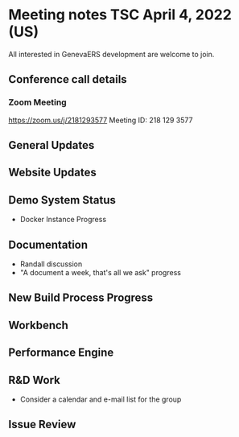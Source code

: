 
# Meeting notes TSC April 4, 2022 (US)

All interested in GenevaERS development are welcome to join.

## Conference call details

### Zoom Meeting

https://zoom.us/j/2181293577 Meeting ID: 218 129 3577  

## General Updates 

## Website Updates

## Demo System Status
- Docker Instance Progress

## Documentation
- Randall discussion
- "A document a week, that's all we ask" progress

## New Build Process Progress

## Workbench

## Performance Engine

## R&D Work
- Consider a calendar and e-mail list for the group

## Issue Review

